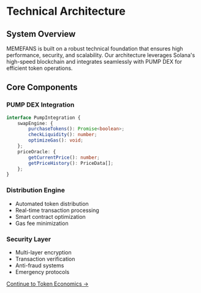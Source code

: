 # Technical Architecture

## System Overview

MEMEFANS is built on a robust technical foundation that ensures high performance, security, and scalability. Our architecture leverages Solana's high-speed blockchain and integrates seamlessly with PUMP DEX for efficient token operations.

## Core Components

### PUMP DEX Integration
```typescript
interface PumpIntegration {
    swapEngine: {
        purchaseTokens(): Promise<boolean>;
        checkLiquidity(): number;
        optimizeGas(): void;
    };
    priceOracle: {
        getCurrentPrice(): number;
        getPriceHistory(): PriceData[];
    };
}
```

### Distribution Engine
- Automated token distribution
- Real-time transaction processing
- Smart contract optimization
- Gas fee minimization

### Security Layer
- Multi-layer encryption
- Transaction verification
- Anti-fraud systems
- Emergency protocols

[Continue to Token Economics →](token-economics.md)
